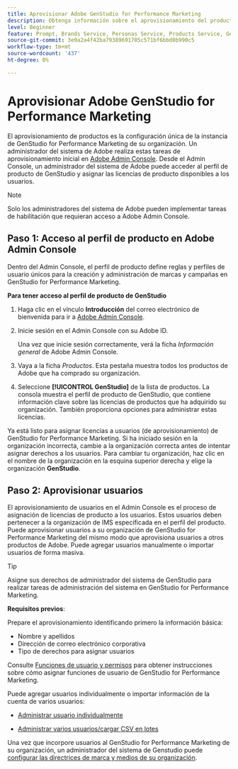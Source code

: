 ```yaml
---
title: Aprovisionar Adobe GenStudio for Performance Marketing
description: Obtenga información sobre el aprovisionamiento del producto GenStudio for Performance Marketing.
level: Beginner
feature: Prompt, Brands Service, Personas Service, Products Service, Generative AI, Guidelines
source-git-commit: 3e9a2a4f42ba79389691705c571bf6bbd0b990c5
workflow-type: tm+mt
source-wordcount: '437'
ht-degree: 0%

---
```


# Aprovisionar Adobe GenStudio for Performance Marketing

El aprovisionamiento de productos es la configuración única de la instancia de GenStudio for Performance Marketing de su organización. Un administrador del sistema de Adobe realiza estas tareas de aprovisionamiento inicial en [Adobe Admin Console](https://helpx.adobe.com/enterprise/using/admin-console.html#Overview). Desde el Admin Console, un administrador del sistema de Adobe puede acceder al perfil de producto de GenStudio y asignar las licencias de producto disponibles a los usuarios.

>[!NOTE]
>
>Solo los administradores del sistema de Adobe pueden implementar tareas de habilitación que requieran acceso a Adobe Admin Console.

## Paso 1: Acceso al perfil de producto en Adobe Admin Console

Dentro del Admin Console, el perfil de producto define reglas y perfiles de usuario únicos para la creación y administración de marcas y campañas en GenStudio for Performance Marketing.

**Para tener acceso al perfil de producto de GenStudio**

1. Haga clic en el vínculo **Introducción** del correo electrónico de bienvenida para ir a [Adobe Admin Console](https://helpx.adobe.com/enterprise/using/admin-console.html#Overview).

1. Inicie sesión en el Admin Console con su Adobe ID.

   Una vez que inicie sesión correctamente, verá la ficha _Información general_ de Adobe Admin Console.

1. Vaya a la ficha _Productos_. Esta pestaña muestra todos los productos de Adobe que ha comprado su organización.

1. Seleccione **[!UICONTROL GenStudio]** de la lista de productos. La consola muestra el perfil de producto de GenStudio, que contiene información clave sobre las licencias de productos que ha adquirido su organización. También proporciona opciones para administrar estas licencias.

Ya está listo para asignar licencias a usuarios (de aprovisionamiento) de GenStudio for Performance Marketing. Si ha iniciado sesión en la organización incorrecta, cambie a la organización correcta antes de intentar asignar derechos a los usuarios. Para cambiar tu organización, haz clic en el nombre de la organización en la esquina superior derecha y elige la organización **GenStudio**.

## Paso 2: Aprovisionar usuarios

El aprovisionamiento de usuarios en el Admin Console es el proceso de asignación de licencias de producto a los usuarios. Estos usuarios deben pertenecer a la organización de IMS especificada en el perfil del producto. Puede aprovisionar usuarios a su organización de GenStudio for Performance Marketing del mismo modo que aprovisiona usuarios a otros productos de Adobe. Puede agregar usuarios manualmente o importar usuarios de forma masiva.

>[!TIP]
>
>Asigne sus derechos de administrador del sistema de GenStudio para realizar tareas de administración del sistema en GenStudio for Performance Marketing.

**Requisitos previos**:

Prepare el aprovisionamiento identificando primero la información básica:

* Nombre y apellidos
* Dirección de correo electrónico corporativa
* Tipo de derechos para asignar usuarios

Consulte [Funciones de usuario y permisos](user-roles.md) para obtener instrucciones sobre cómo asignar funciones de usuario de GenStudio for Performance Marketing.

Puede agregar usuarios individualmente o importar información de la cuenta de varios usuarios:

* [Administrar usuario individualmente](https://helpx.adobe.com/enterprise/using/manage-users-individually.html#add-users)

* [Administrar varios usuarios/cargar CSV en lotes](https://helpx.adobe.com/enterprise/using/bulk-upload-users.html)

Una vez que incorpore usuarios al GenStudio for Performance Marketing de su organización, un administrador del sistema de Genstudio puede [configurar las directrices de marca y medios de su organización](get-started.md).
